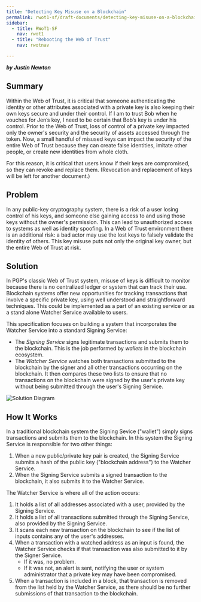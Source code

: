 ```yaml
---
title: "Detecting Key Misuse on a Blockchain"
permalink: rwot1-sf/draft-documents/detecting-key-misuse-on-a-blockchain/
sidebar:
  - title: RWoT1-SF
    nav: rwot1
  - title: "Rebooting the Web of Trust"
    nav: rwotnav

---
```


***by Justin Newton***

## Summary

Within the Web of Trust, it is critical that someone authenticating the identity or other attributes associated with a private key is also keeping their own keys secure and under their control. If I am to trust Bob when he vouches for Jen’s key, I need to be certain that Bob’s key is under his control. Prior to the Web of Trust, loss of control of a private key impacted only the owner's security and the security of assets accessed through the token. Now, a small handful of misused keys can impact the security of the entire Web of Trust because they can create false identities, imitate other people, or create new identities from whole cloth. 

For this reason, it is critical that users know if their keys are compromised, so they can revoke and replace them.  (Revocation and replacement of keys will be left for another document.)

##  Problem
 
In any public-key cryptography system, there is a risk of a user losing control of his keys, and someone else gaining access to and using those keys without the owner's permission. This can lead to unauthorized access to systems as well as identity spoofing. In a Web of Trust environment there is an additional risk: a bad actor may use the lost keys to falsely validate the identity of others. This key misuse puts not only the original key owner, but the entire Web of Trust at risk.  

## Solution 

In PGP's classic Web of Trust system, misuse of keys is difficult to monitor because there is no centralized ledger or system that can track their use. Blockchain systems offer new opportunities for tracking transactions that involve a specific private key, using well understood and straightforward techniques. This could be implemented as a part of an existing service or as a stand alone Watcher Service available to users. 

This specification focuses on building a system that incorporates the Watcher Service into a standard Signing Service:

* The _Signing Service_ signs legitimate transactions and submits them to the blockchain. This is the job performed by _wallets_ in the blockchain ecosystem. 
* The _Watcher Service_ watches both transactions submitted to the blockchain by the signer and all other transactions occurring on the blockchain. It then compares these two lists to ensure that no transactions on the blockchain were signed by the user's private key without being submitted through the user's Signing Service.

![Solution Diagram](/event-documents/graphic-recording/07_Final%20Report%20Out_Rebrand%20WOT_2of2.jpg?raw=true)

## How It Works

In a traditional blockchain system the Signing Sevice ("wallet") simply signs transactions and submits them to the blockchain. In this system the Signing Service is responsible for two other things: 

1. When a new public/private key pair is created, the Signing Service submits a hash of the public key ("blockchain address") to the Watcher Service.
2. When the Signing Service submits a signed transaction to the blockchain, it also submits it to the Watcher Service.

The Watcher Service is where all of the action occurs:

1. It holds a list of all addresses associated with a user, provided by the Signing Service.
2. It holds a list of all transactions submitted through the Signing Service, also provided by the Signing Service.
3. It scans each new transaction on the blockchain to see if the list of inputs contains any of the user's addresses.
4. When a transaction with a watched address as an input is found, the Watcher Service checks if that transaction was also submitted to it by the Signer Service.
   * If it was, no problem.  
   * If it  was not, an alert is sent, notifying the user or system administrator that a private key may have been compromised.  
5. When a transaction is included in a block, that transaction is removed from the list held by the Watcher Service, as there should be no further submissions of that transaction to the blockchain.
